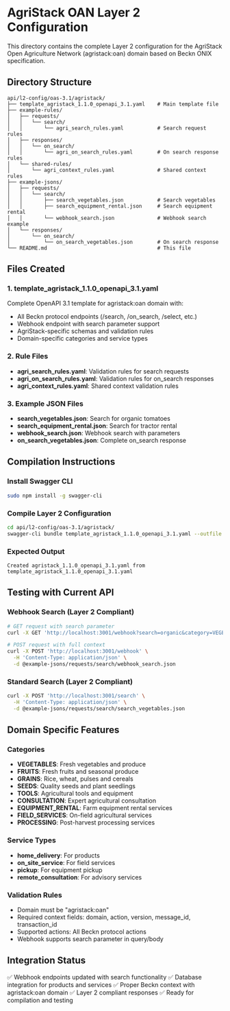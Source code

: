 # AgriStack OAN Layer 2 Configuration

This directory contains the complete Layer 2 configuration for the AgriStack Open Agriculture Network (agristack:oan) domain based on Beckn ONIX specification.

## Directory Structure

```
api/l2-config/oas-3.1/agristack/
├── template_agristack_1.1.0_openapi_3.1.yaml    # Main template file
├── example-rules/
│   ├── requests/
│   │   └── search/
│   │       └── agri_search_rules.yaml           # Search request rules
│   ├── responses/
│   │   └── on_search/
│   │       └── agri_on_search_rules.yaml        # On search response rules
│   └── shared-rules/
│       └── agri_context_rules.yaml              # Shared context rules
├── example-jsons/
│   ├── requests/
│   │   └── search/
│   │       ├── search_vegetables.json           # Search vegetables
│   │       ├── search_equipment_rental.json     # Search equipment rental
│   │       └── webhook_search.json              # Webhook search example
│   └── responses/
│       └── on_search/
│           └── on_search_vegetables.json        # On search response
└── README.md                                    # This file
```

## Files Created

### 1. template_agristack_1.1.0_openapi_3.1.yaml
Complete OpenAPI 3.1 template for agristack:oan domain with:
- All Beckn protocol endpoints (/search, /on_search, /select, etc.)
- Webhook endpoint with search parameter support
- AgriStack-specific schemas and validation rules
- Domain-specific categories and service types

### 2. Rule Files
- **agri_search_rules.yaml**: Validation rules for search requests
- **agri_on_search_rules.yaml**: Validation rules for on_search responses
- **agri_context_rules.yaml**: Shared context validation rules

### 3. Example JSON Files
- **search_vegetables.json**: Search for organic tomatoes
- **search_equipment_rental.json**: Search for tractor rental
- **webhook_search.json**: Webhook search with parameters
- **on_search_vegetables.json**: Complete on_search response

## Compilation Instructions

### Install Swagger CLI
```bash
sudo npm install -g swagger-cli
```

### Compile Layer 2 Configuration
```bash
cd api/l2-config/oas-3.1/agristack/
swagger-cli bundle template_agristack_1.1.0_openapi_3.1.yaml --outfile agristack_1.1.0_openapi_3.1.yaml --type yaml
```

### Expected Output
```
Created agristack_1.1.0_openapi_3.1.yaml from template_agristack_1.1.0_openapi_3.1.yaml
```

## Testing with Current API

### Webhook Search (Layer 2 Compliant)
```bash
# GET request with search parameter
curl -X GET 'http://localhost:3001/webhook?search=organic&category=VEGETABLES&location=Bangalore'

# POST request with full context
curl -X POST 'http://localhost:3001/webhook' \
  -H 'Content-Type: application/json' \
  -d @example-jsons/requests/search/webhook_search.json
```

### Standard Search (Layer 2 Compliant)
```bash
curl -X POST 'http://localhost:3001/search' \
  -H 'Content-Type: application/json' \
  -d @example-jsons/requests/search/search_vegetables.json
```

## Domain Specific Features

### Categories
- **VEGETABLES**: Fresh vegetables and produce
- **FRUITS**: Fresh fruits and seasonal produce
- **GRAINS**: Rice, wheat, pulses and cereals
- **SEEDS**: Quality seeds and plant seedlings
- **TOOLS**: Agricultural tools and equipment
- **CONSULTATION**: Expert agricultural consultation
- **EQUIPMENT_RENTAL**: Farm equipment rental services
- **FIELD_SERVICES**: On-field agricultural services
- **PROCESSING**: Post-harvest processing services

### Service Types
- **home_delivery**: For products
- **on_site_service**: For field services
- **pickup**: For equipment pickup
- **remote_consultation**: For advisory services

### Validation Rules
- Domain must be "agristack:oan"
- Required context fields: domain, action, version, message_id, transaction_id
- Supported actions: All Beckn protocol actions
- Webhook supports search parameter in query/body

## Integration Status
✅ Webhook endpoints updated with search functionality
✅ Database integration for products and services
✅ Proper Beckn context with agristack:oan domain
✅ Layer 2 compliant responses
✅ Ready for compilation and testing